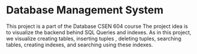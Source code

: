 # Database Management System
This project is a part of the Database CSEN 604 course
The project idea is to visualize the backend behind SQL Queries and indexes.
As in this project, we visualize creating tables, inserting tuples , deleting tuples, searching tables, creating indexes, and searching using these indexes.
